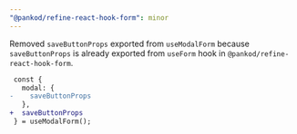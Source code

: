 ```yaml
---
"@pankod/refine-react-hook-form": minor
---
```


Removed `saveButtonProps` exported from `useModalForm` because `saveButtonProps` is already exported from `useForm` hook in `@pankod/refine-react-hook-form`.

```diff
 const {
   modal: {
-    saveButtonProps
   },
+  saveButtonProps
 } = useModalForm();
```
